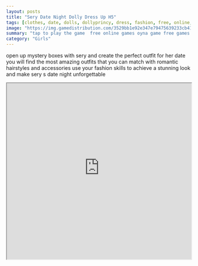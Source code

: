 ```yaml
---
layout: posts
title: "Sery Date Night Dolly Dress Up H5"
tags: [clothes, date, dolls, dollyprincy, dress, fashion, free, online, games, oyna, game, free, games, play, play, games]
image: "https://img.gamedistribution.com/3529bb1e92e347e79475639233cb4132.jpg"
summary: "tap to play the game  free online games oyna game free games play play games"
category: "Girls"
---
```


open up mystery boxes with sery and create the perfect outfit for her date you will find the most amazing outfits that you can match with romantic hairstyles and accessories use your fashion skills to achieve a stunning look and make sery s date night unforgettable

<iframe width="100%" height="480px;" src="https://html5.gamedistribution.com/3529bb1e92e347e79475639233cb4132/"></iframe>